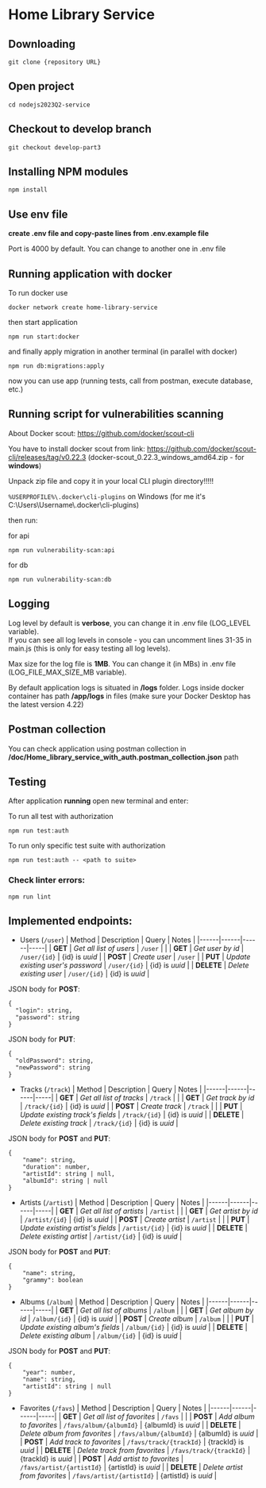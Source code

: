 # Home Library Service

## Downloading

```
git clone {repository URL}
```

## Open project

```
cd nodejs2023Q2-service
```

## Checkout to develop branch

```
git checkout develop-part3
```

## Installing NPM modules

```
npm install
```

## Use env file

**create .env file and copy-paste lines from .env.example file**

Port is 4000 by default. You can change to another one in .env file

## Running application with docker

To run docker use

```
docker network create home-library-service
```

then start application

```
npm run start:docker
```

and finally apply migration in another terminal (in parallel with docker)

```
npm run db:migrations:apply
```

now you can use app (running tests, call from postman, execute database, etc.)

## Running script for vulnerabilities scanning

About Docker scout: https://github.com/docker/scout-cli

You have to install docker scout from link: https://github.com/docker/scout-cli/releases/tag/v0.22.3 (docker-scout_0.22.3_windows_amd64.zip - for **windows**)

Unpack zip file and copy it in your local CLI plugin directory!!!!!

`%USERPROFILE%\.docker\cli-plugins` on Windows (for me it's C:\Users\Username\\.docker\cli-plugins)

then run:

for api

```
npm run vulnerability-scan:api
```

for db

```
npm run vulnerability-scan:db
```

## Logging

Log level by default is **verbose**, you can change it in .env file (LOG_LEVEL variable).  
If you can see all log levels in console - you can uncomment lines 31-35 in main.js (this is only for easy testing all log levels).

Max size for the log file is **1MB**. You can change it (in MBs) in .env file (LOG_FILE_MAX_SIZE_MB variable).

By default application logs is situated in **/logs** folder. Logs inside docker container has path **/app/logs** in files (make sure your Docker Desktop has the latest version 4.22)

## Postman collection

You can check application using postman collection in **/doc/Home_library_service_with_auth.postman_collection.json** path

## Testing

After application **running** open new terminal and enter:

To run all test with authorization

```
npm run test:auth
```

To run only specific test suite with authorization

```
npm run test:auth -- <path to suite>
```

### Check linter errors:

```
npm run lint
```

## Implemented endpoints:

- Users (`/user`)
  | Method | Description | Query | Notes |
  |------|------|------|-----|
  | **GET** | _Get all list of users_ | `/user` | |
  | **GET** | _Get user by id_ | `/user/{id}` | {id} is _uuid_ |
  | **POST** | _Create user_ | `/user` |
  | **PUT** | _Update existing user's password_ | `/user/{id}` | {id} is _uuid_ |
  | **DELETE** | _Delete existing user_ | `/user/{id}` | {id} is _uuid_ |

JSON body for **POST**:

```
{
  "login": string,
  "password": string
}
```

JSON body for **PUT**:

```
{
  "oldPassword": string,
  "newPassword": string
}
```

- Tracks (`/track`)
  | Method | Description | Query | Notes |
  |------|------|------|-----|
  | **GET** | _Get all list of tracks_ | `/track` | |
  | **GET** | _Get track by id_ | `/track/{id}` | {id} is _uuid_ |
  | **POST** | _Create track_ | `/track` | |
  | **PUT** | _Update existing track's fields_ | `/track/{id}` | {id} is _uuid_ |
  | **DELETE** | _Delete existing track_ | `/track/{id}` | {id} is _uuid_ |

JSON body for **POST** and **PUT**:

```
{
    "name": string,
    "duration": number,
    "artistId": string | null,
    "albumId": string | null
}
```

- Artists (`/artist`)
  | Method | Description | Query | Notes |
  |------|------|------|-----|
  | **GET** | _Get all list of artists_ | `/artist` | |
  | **GET** | _Get artist by id_ | `/artist/{id}` | {id} is _uuid_ |
  | **POST** | _Create artist_ | `/artist` | |
  | **PUT** | _Update existing artist's fields_ | `/artist/{id}` | {id} is _uuid_ |
  | **DELETE** | _Delete existing artist_ | `/artist/{id}` | {id} is _uuid_ |

JSON body for **POST** and **PUT**:

```
{
    "name": string,
    "grammy": boolean
}
```

- Albums (`/album`)
  | Method | Description | Query | Notes |
  |------|------|------|-----|
  | **GET** | _Get all list of albums_ | `/album` | |
  | **GET** | _Get album by id_ | `/album/{id}` | {id} is _uuid_ |
  | **POST** | _Create album_ | `/album` | |
  | **PUT** | _Update existing album's fields_ | `/album/{id}` | {id} is _uuid_ |
  | **DELETE** | _Delete existing album_ | `/album/{id}` | {id} is _uuid_ |

JSON body for **POST** and **PUT**:

```
{
    "year": number,
    "name": string,
    "artistId": string | null
}
```

- Favorites (`/favs`)
  | Method | Description | Query | Notes |
  |------|------|------|-----|
  | **GET** | _Get all list of favorites_ | `/favs` | |
  | **POST** | _Add album to favorites_ | `/favs/album/{albumId}` | {albumId} is _uuid_ |
  | **DELETE** | _Delete album from favorites_ | `/favs/album/{albumId}` | {albumId} is _uuid_ |
  | **POST** | _Add track to favorites_ | `/favs/track/{trackId}` | {trackId} is _uuid_ |
  | **DELETE** | _Delete track from favorites_ | `/favs/track/{trackId}` | {trackId} is _uuid_ |
  | **POST** | _Add artist to favorites_ | `/favs/artist/{artistId}` | {artistId} is _uuid_ |
  | **DELETE** | _Delete artist from favorites_ | `/favs/artist/{artistId}` | {artistId} is _uuid_ |
